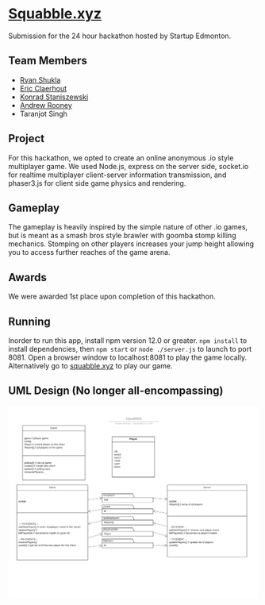 # [Squabble.xyz](http://squabble.xyz)
Submission for the 24 hour hackathon hosted by Startup Edmonton.

## Team Members

* [Ryan Shukla](https://github.com/rpshukla)
* [Eric Claerhout](https://github.com/imswebra)
* [Konrad Staniszewski](https://github.com/KonradStanski)
* [Andrew Rooney](https://github.com/arrooney)
* Taranjot Singh

## Project
For this hackathon, we opted to create an online anonymous .io style multiplayer game. We used Node.js, express on the server side, socket.io for realtime multiplayer client-server information transmission, and phaser3.js for client side game physics and rendering.

## Gameplay
The gameplay is heavily inspired by the simple nature of other .io games, but is meant as a smash bros style brawler with goomba stomp killing mechanics. Stomping on other players increases your jump height allowing you to access further reaches of the game arena.

## Awards
We were awarded 1st place upon completion of this hackathon.

## Running
Inorder to run this app, install npm version 12.0 or greater. `npm install` to install dependencies, then `npm start` or `node ./server.js` to launch to port 8081. Open a browser window to localhost:8081 to play the game locally. Alternatively go to [squabble.xyz](http://squabble.xyz) to play our game.

## UML Design (No longer all-encompassing)
![Alt text](./squabble.png)
